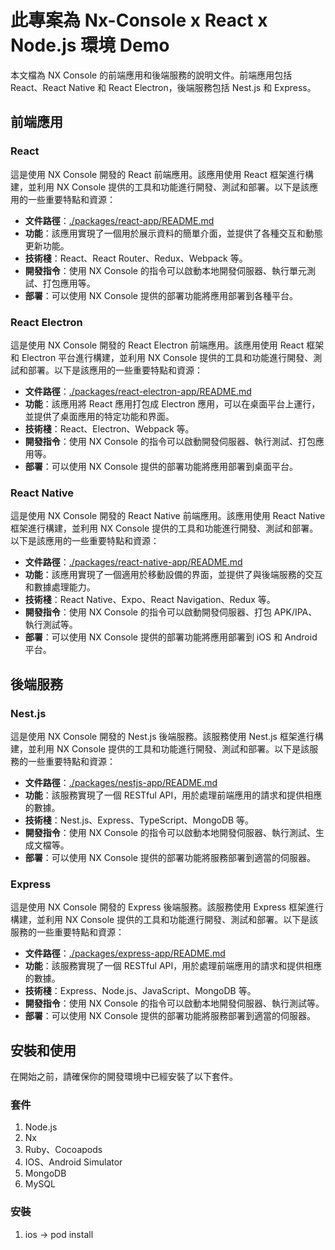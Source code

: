 # 此專案為 Nx-Console x React x Node.js 環境 Demo
本文檔為 NX Console 的前端應用和後端服務的說明文件。前端應用包括 React、React Native 和 React Electron，後端服務包括 Nest.js 和 Express。

## 前端應用

### React
這是使用 NX Console 開發的 React 前端應用。該應用使用 React 框架進行構建，並利用 NX Console 提供的工具和功能進行開發、測試和部署。以下是該應用的一些重要特點和資源：

- **文件路徑**：[./packages/react-app/README.md](./packages/react-app/README.md)
- **功能**：該應用實現了一個用於展示資料的簡單介面，並提供了各種交互和動態更新功能。
- **技術棧**：React、React Router、Redux、Webpack 等。
- **開發指令**：使用 NX Console 的指令可以啟動本地開發伺服器、執行單元測試、打包應用等。
- **部署**：可以使用 NX Console 提供的部署功能將應用部署到各種平台。

### React Electron
這是使用 NX Console 開發的 React Electron 前端應用。該應用使用 React 框架和 Electron 平台進行構建，並利用 NX Console 提供的工具和功能進行開發、測試和部署。以下是該應用的一些重要特點和資源：

- **文件路徑**：[./packages/react-electron-app/README.md](./packages/react-electron-app/README.md)
- **功能**：該應用將 React 應用打包成 Electron 應用，可以在桌面平台上運行，並提供了桌面應用的特定功能和界面。
- **技術棧**：React、Electron、Webpack 等。
- **開發指令**：使用 NX Console 的指令可以啟動開發伺服器、執行測試、打包應用等。
- **部署**：可以使用 NX Console 提供的部署功能將應用部署到桌面平台。

### React Native
這是使用 NX Console 開發的 React Native 前端應用。該應用使用 React Native 框架進行構建，並利用 NX Console 提供的工具和功能進行開發、測試和部署。以下是該應用的一些重要特點和資源：

- **文件路徑**：[./packages/react-native-app/README.md](./packages/react-native-app/README.md)
- **功能**：該應用實現了一個適用於移動設備的界面，並提供了與後端服務的交互和數據處理能力。
- **技術棧**：React Native、Expo、React Navigation、Redux 等。
- **開發指令**：使用 NX Console 的指令可以啟動開發伺服器、打包 APK/IPA、執行測試等。
- **部署**：可以使用 NX Console 提供的部署功能將應用部署到 iOS 和 Android 平台。

## 後端服務

### Nest.js
這是使用 NX Console 開發的 Nest.js 後端服務。該服務使用 Nest.js 框架進行構建，並利用 NX Console 提供的工具和功能進行開發、測試和部署。以下是該服務的一些重要特點和資源：

- **文件路徑**：[./packages/nestjs-app/README.md](./packages/nestjs-app/README.md)
- **功能**：該服務實現了一個 RESTful API，用於處理前端應用的請求和提供相應的數據。
- **技術棧**：Nest.js、Express、TypeScript、MongoDB 等。
- **開發指令**：使用 NX Console 的指令可以啟動本地開發伺服器、執行測試、生成文檔等。
- **部署**：可以使用 NX Console 提供的部署功能將服務部署到適當的伺服器。

### Express
這是使用 NX Console 開發的 Express 後端服務。該服務使用 Express 框架進行構建，並利用 NX Console 提供的工具和功能進行開發、測試和部署。以下是該服務的一些重要特點和資源：

- **文件路徑**：[./packages/express-app/README.md](./packages/express-app/README.md)
- **功能**：該服務實現了一個 RESTful API，用於處理前端應用的請求和提供相應的數據。
- **技術棧**：Express、Node.js、JavaScript、MongoDB 等。
- **開發指令**：使用 NX Console 的指令可以啟動本地開發伺服器、執行測試等。
- **部署**：可以使用 NX Console 提供的部署功能將服務部署到適當的伺服器。

## 安裝和使用
在開始之前，請確保你的開發環境中已經安裝了以下套件。

### 套件

1.  Node.js
2.  Nx
3.  Ruby、Cocoapods
4.  IOS、Android Simulator
5.  MongoDB
6.  MySQL

### 安裝

1. ios -> pod install